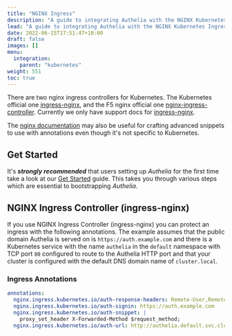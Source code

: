 ```yaml
---
title: "NGINX Ingress"
description: "A guide to integrating Authelia with the NGINX Kubernetes Ingress."
lead: "A guide to integrating Authelia with the NGINX Kubernetes Ingress."
date: 2022-06-15T17:51:47+10:00
draft: false
images: []
menu:
  integration:
    parent: "kubernetes"
weight: 551
toc: true
---
```


There are two nginx ingress controllers for Kubernetes. The Kubernetes official one [ingress-nginx], and the F5 nginx
official one [nginx-ingress-controller]. Currently we only have support docs for [ingress-nginx].

The [nginx documentation](../proxies/nginx.md) may also be useful for crafting advanced snippets to use with annotations
even though it's not specific to Kubernetes.

## Get Started

It's __*strongly recommended*__ that users setting up *Authelia* for the first time take a look at our
[Get Started](../prologue/get-started.md) guide. This takes you through various steps which are essential to
bootstrapping *Authelia*.

## NGINX Ingress Controller (ingress-nginx)

If you use NGINX Ingress Controller (ingress-nginx) you can protect an ingress with the following annotations. The
example assumes that the public domain Authelia is served on is `https://auth.example.com` and there is a
Kubernetes service with the name `authelia` in the `default` namespace with TCP port `80` configured to route to the
Authelia HTTP port and that your cluster is configured with the default
DNS domain name of `cluster.local`.

### Ingress Annotations

```yaml
annotations:
  nginx.ingress.kubernetes.io/auth-response-headers: Remote-User,Remote-Name,Remote-Groups,Remote-Email
  nginx.ingress.kubernetes.io/auth-signin: https://auth.example.com
  nginx.ingress.kubernetes.io/auth-snippet: |
    proxy_set_header X-Forwarded-Method $request_method;
  nginx.ingress.kubernetes.io/auth-url: http://authelia.default.svc.cluster.local/api/verify
```

[ingress-nginx]: https://kubernetes.github.io/ingress-nginx/
[nginx-ingress-controller]: https://docs.nginx.com/nginx-ingress-controller/
